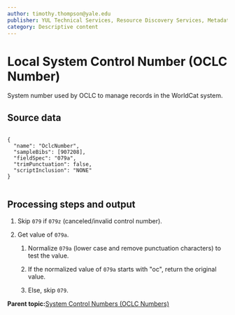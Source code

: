 ```yaml
---
author: timothy.thompson@yale.edu
publisher: YUL Technical Services, Resource Discovery Services, Metadata Services Unit
category: Descriptive content
---
```


# Local System Control Number \(OCLC Number\)

System number used by OCLC to manage records in the WorldCat system.

## Source data

```

{
  "name": "OclcNumber",
  "sampleBibs": [907208],
  "fieldSpec": "079a",
  "trimPunctuation": false,
  "scriptInclusion": "NONE"
}        		        		
        		
```

## Processing steps and output

1.  Skip `079` if `079z` \(canceled/invalid control number\).

2.  Get value of `079a`.

    1.  Normalize `079a` \(lower case and remove punctuation characters\) to test the value.

    2.  If the normalized value of `079a` starts with "oc", return the original value.

    3.  Else, skip `079`.


**Parent topic:**[System Control Numbers \(OCLC Numbers\)](../../tasks/identifiers/oclc_numbers.md)

